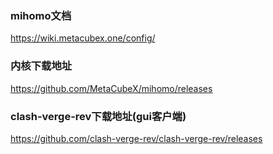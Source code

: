 ### mihomo文档

https://wiki.metacubex.one/config/


### 内核下载地址

https://github.com/MetaCubeX/mihomo/releases

### clash-verge-rev下载地址(gui客户端)

https://github.com/clash-verge-rev/clash-verge-rev/releases
